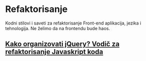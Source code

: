 # Refaktorisanje

Kodni stilovi i saveti za refaktorisanje Front-end aplikacija, jezika i tehnologija. Ne želimo da na frontendu bude haos.

## [Kako organizovati jQuery? Vodič za refaktorisanje Javaskript koda](jquery.MD)
